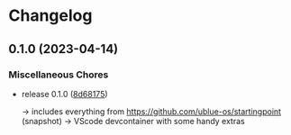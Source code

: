 # Changelog

## 0.1.0 (2023-04-14)

### Miscellaneous Chores

* release 0.1.0 ([8d68175](https://github.com/tepene/ublue-bayou/commit/8d68175e48061ac9b19b4cd2496d4fdd2c37111e))

    -> includes everything from https://github.com/ublue-os/startingpoint (snapshot)
    -> VScode devcontainer with some handy extras
